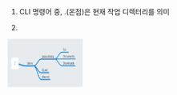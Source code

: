 
1. CLI 명령어 중, .(온점)은 현재 작업 디렉터리를 의미

2. 
  <img src='./img/이동경로1.png' width='150px' height='100px'/>